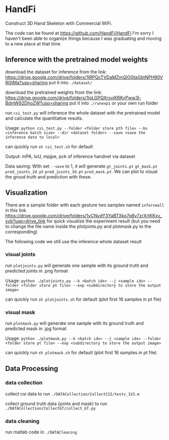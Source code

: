 # HandFi
Construct 3D Hand Skeleton with Commercial WiFi.

The code can be found at https://github.com/HandFi/HandFi
I'm sorry I haven't been able to organize things because I was graduating and moving to a new place at that time.

## Inference with the pretrained model weights

download the dataset for inference from the link: https://drive.google.com/drive/folders/1IRPQcTVDaMZmQIO0taGbtNPH90VRGtMa?usp=sharing
put it into `./dataset/`

download the pretrained weights from the link: https://drive.google.com/drive/folders/1loLGPQXrsvjKBKvPww3l-BdmW92DhoZW?usp=sharing 
put it into `./runexp1` or your own run folder


run `csi_test.py` will inference the whole dataset with the pretrained model and calculate the quantitative results. 

Usage: `python csi_test.py --folder <folder store pth file> --bs <inference batch size> --dir <dataset folder> --save <save the inference data to local>`

can quickly run `sh csi_test.sh` for default

Output: mPA, IoU, mpjpe, pck of inference handnet via dataset

Data saving:
With set `--save` to 1, it will generate `gt_joints.pt` `gt_mask.pt` `pred_joints_2d.pt` `pred_joints_3d.pt` `pred_mask.pt`. We can plot to visual the groud truth and prediction with these.

## Visualization

There are a sample folder with each gesture two samples named `infersmall` in this link https://drive.google.com/drive/folders/1yCNydY3YaBTXko7q8v7zrXrIKKxv_xyb?usp=drive_link for quick visualize the experiment result (but you need to change the file name inside the plotjoints.py and plotmask.py to the corresponding)

The following code we still use the inference whole dataset result

### visual joints

run `plotjoints.py` will generate one sample with its ground truth and predicted joints in .png format

Usage: `python ./plotjoints.py --k <batch idx> --j <sample idx> --folder <folder store pt file> --exp <subdirectory to store the output image>`

can quickly run `sh plotjoints.sh` for default (plot first 16 samples in pt file)


### visual mask

run `plotmask.py` will generate one sample with its ground truth and predicted mask in .jpg format

Usage: `python ./plotmask.py --k <batch idx> --j <sample idx> --folder <folder store pt file> --exp <subdirectory to store the output image>`

can quickly run `sh plotmask.sh` for default (plot first 16 samples in pt file)

## Data Processing

### data collection

collect csi data to run `./DATACollection/CollectCSI/testv_1X3.m`

collect ground truth data (joints and mask) to run `./DATACollection/CollectGT/collect_GT.py`

### data cleaning

run matlab code in `./DATACleaning`

